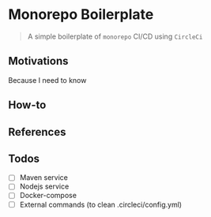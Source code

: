 # Monorepo Boilerplate

> A simple boilerplate of `monorepo` CI/CD using `CircleCi`

## Motivations

Because I need to know

## How-to

## References

## Todos

- [ ] Maven service
- [ ] Nodejs service
- [ ] Docker-compose
- [ ] External commands (to clean .circleci/config.yml)
